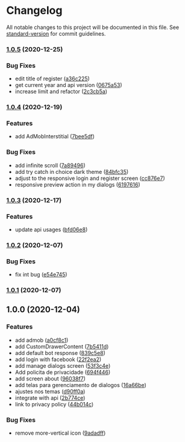 # Changelog

All notable changes to this project will be documented in this file. See [standard-version](https://github.com/conventional-changelog/standard-version) for commit guidelines.

### [1.0.5](https://github.com/knowledge-corporation/chevy-chatbot/compare/v1.0.4...v1.0.5) (2020-12-25)


### Bug Fixes

* edit title of register ([a36c225](https://github.com/knowledge-corporation/chevy-chatbot/commit/a36c22512f0ca10a502d7724a8f4dd4e483a5305))
* get current year and api version ([0675a53](https://github.com/knowledge-corporation/chevy-chatbot/commit/0675a535bf4725272decddd46ec9eb587d97e1cb))
* increase limit and refactor ([2c3cb5a](https://github.com/knowledge-corporation/chevy-chatbot/commit/2c3cb5a97b1388579c080b549d766ef29d28864a))

### [1.0.4](https://github.com/knowledge-corporation/chevy-chatbot/compare/v1.0.3...v1.0.4) (2020-12-19)


### Features

* add AdMobInterstitial ([7bee5df](https://github.com/knowledge-corporation/chevy-chatbot/commit/7bee5df376c88b4f59ef99515abdb42596e2cc74))


### Bug Fixes

* add infinite scroll ([7a89496](https://github.com/knowledge-corporation/chevy-chatbot/commit/7a894960ab2d0fbb67bcffd6000638584529ceed))
* add try catch in choice dark theme ([84bfc35](https://github.com/knowledge-corporation/chevy-chatbot/commit/84bfc35fb5634345a82b5b06d17c6be732105f03))
* adjust to the responsive login and register screen ([cc876e7](https://github.com/knowledge-corporation/chevy-chatbot/commit/cc876e751ee071b043957e0b581270ed18f2841e))
* responsive preview action in my dialogs ([6197616](https://github.com/knowledge-corporation/chevy-chatbot/commit/61976164d55701939830c98651760260b76744ca))

### [1.0.3](https://github.com/knowledge-corporation/chevy-chatbot/compare/v1.0.2...v1.0.3) (2020-12-17)

### Features

- update api usages ([bfd06e8](https://github.com/knowledge-corporation/chevy-chatbot/commit/bfd06e8dc1f56a097c506a9192469c919184ef4e))

### [1.0.2](https://github.com/knowledge-corporation/chevy-chatbot/compare/v1.0.1...v1.0.2) (2020-12-07)

### Bug Fixes

- fix int bug ([e54e745](https://github.com/knowledge-corporation/chevy-chatbot/commit/e54e7452ac6a11d6f3d941eb972374c20ea0312c))

### [1.0.1](https://github.com/knowledge-corporation/chevy-chatbot/compare/v1.0.0...v1.0.1) (2020-12-07)

## 1.0.0 (2020-12-04)

### Features

- add admob ([a0cf8c1](https://github.com/knowledge-corporation/chevy-chatbot/commit/a0cf8c125ea12307f46e92dbc7d859ff8608b9f8))
- add CustomDrawerContent ([7b5411d](https://github.com/knowledge-corporation/chevy-chatbot/commit/7b5411d7fd4103035f7a9a1e9d3ec0cba93e991c))
- add default bot response ([839c5e8](https://github.com/knowledge-corporation/chevy-chatbot/commit/839c5e8105b35949a835841c14a4ea9b8e74c118))
- add login with facebook ([22f2ea2](https://github.com/knowledge-corporation/chevy-chatbot/commit/22f2ea26829f161b466f819c14c5eb586699c45a))
- add manage dialogs screen ([53f3c4e](https://github.com/knowledge-corporation/chevy-chatbot/commit/53f3c4e875c4615261129b9f9223cd0d436b99bb))
- Add policita de privacidade ([694f446](https://github.com/knowledge-corporation/chevy-chatbot/commit/694f44668259ded345d25d025feb7ee882b51220))
- add screen about ([96038f7](https://github.com/knowledge-corporation/chevy-chatbot/commit/96038f776c1e934e8aba151a52b51c0e2b28b63a))
- add telas para gerenciamento de dialogos ([16a66be](https://github.com/knowledge-corporation/chevy-chatbot/commit/16a66be0279d66304cfdda86bf4bd1d59c8f2b8a))
- ajustes nos temas ([d90ff0a](https://github.com/knowledge-corporation/chevy-chatbot/commit/d90ff0a99415e2dfae9235803e4923eb1b4eeef7))
- integrate with api ([2b774ce](https://github.com/knowledge-corporation/chevy-chatbot/commit/2b774ce65299ac1ffdebd2a434fa5ed72a5adfb4))
- link to privacy policy ([44b014c](https://github.com/knowledge-corporation/chevy-chatbot/commit/44b014c63169625172599745d9aa129b249214f3))

### Bug Fixes

- remove more-vertical icon ([9adadff](https://github.com/knowledge-corporation/chevy-chatbot/commit/9adadffd7e335b44e4bb1f1569fc0b7b2631f5fa))
